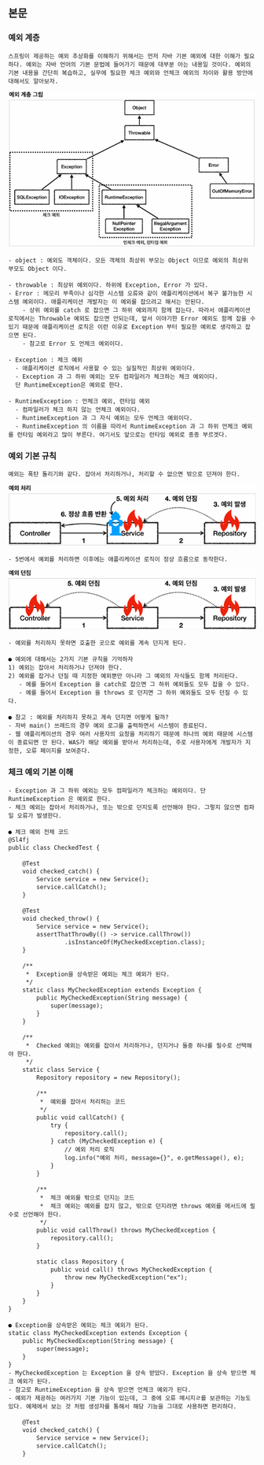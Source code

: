 ## 본문

### 예외 계층
    스프링이 제공하는 예외 추상화를 이해하기 위해서는 먼저 자바 기본 예외에 대한 이해가 필요하다. 예외는 자바 언어의 기본 문법에 들어가기 때문에 대부분 아는 내용일 것이다. 예외의 기본 내용을 간단히 복습하고, 실무에 필요한 체크 예외와 언체크 예외의 차이와 활용 방안에 대해서도 알아보자.

![Exception](../DB_img/Exception.png) 

    - object : 예외도 객체이다. 모든 객체의 최상위 부모는 Object 이므로 예외의 최상위 부모도 Object 이다.

    - throwable : 최상위 예외이다. 하위에 Exception, Error 가 있다.
    - Error : 메모리 부족이나 심각한 시스템 오류와 같이 애플리케이션에서 복구 불가능한 시스템 예외이다. 애플리케이션 개발자는 이 예외를 잡으려고 해서는 안된다.
        - 상위 예외를 catch 로 잡으면 그 하위 예외까지 함께 잡는다. 따라서 애플리케이션 로직에서는 Throwable 예외도 잡으면 안되는데, 앞서 이야기한 Error 예외도 함께 잡을 수 있기 때문에 애플리케이션 로직은 이런 이유로 Exception 부터 필요한 예외로 생각하고 잡으면 된다.
        - 참고로 Error 도 언체크 예외이다.

    - Exception : 체크 예외
      - 애플리케이션 로직에서 사용할 수 있는 실질적인 최상위 예외이다.
      - Exception 과 그 하위 예외는 모두 컴파일러가 체크하는 체크 예외이다.
      단 RuntimeException은 예외로 한다.

    - RuntimeException : 언체크 예외, 런타임 예외
      - 컴파일러가 체크 하지 않는 언체크 예외이다.
      - RuntimeException 과 그 자식 예외는 모두 언체크 예외이다.
      - RuntimeException 의 이름을 따라서 RuntimeException 과 그 하위 언체크 예외를 런타임 예외라고 많이 부른다. 여기서도 앞으로는 런타임 예외로 종종 부르겟다.

### 예외 기본 규칙
    예외는 폭탄 돌리기와 같다. 잡아서 처리하거나, 처리할 수 없으면 밖으로 던져야 한다.

![Exception_process](../DB_img/Exception_process.png)

    - 5번에서 예외를 처리하면 이후에는 애플리케이션 로직이 정상 흐름으로 동작한다.

![Exception_throw](../DB_img/Exception_throw.png)    

    - 예외를 처리하지 못하면 호출한 곳으로 예외를 계속 던지게 된다.

    ● 예외에 대해서는 2가지 기본 규칙을 기억하자
    1) 예외는 잡아서 처리하거나 던져야 한다.
    2) 예외를 잡거나 던질 때 지정한 예외뿐만 아니라 그 예외의 자식들도 함께 처리된다.
       - 예를 들어서 Exception 을 catch로 잡으면 그 하위 예외들도 모두 잡을 수 있다.
       - 예를 들어서 Exception 을 throws 로 던지면 그 하위 예외들도 모두 던질 수 있다.

    ● 참고 : 예외를 처리하지 못하고 계속 던지면 어떻게 될까?
    - 자바 main() 쓰레드의 경우 예외 로그를 출력하면서 시스템이 종료된다.
    - 웹 애플리케이션의 경우 여러 사용자의 요청을 처리하기 때문에 하나의 예외 때문에 시스템이 종료되면 안 된다. WAS가 해당 예외를 받아서 처리하는데, 주로 사용자에게 개발자가 지정한, 오류 페이지를 보여준다.

### 체크 예외 기본 이해
    - Exception 과 그 하위 예외는 모두 컴파일러가 체크하는 예외이다. 단 RuntimeException 은 예외로 한다.
    - 체크 예외는 잡아서 처리하거나, 또는 밖으로 던지도록 선언해야 한다. 그렇지 않으면 컴파일 오류가 발생한다.

    ● 체크 예외 전체 코드
    @Sl4fj
    public class CheckedTest {

        @Test
        void checked_catch() {
            Service service = new Service();
            service.callCatch();
        }

        @Test
        void checked_throw() {
            Service service = new Service();
            assertThatThrowBy(() -> service.callThrow())
                    .isInstanceOf(MyCheckedException.class);
        }

        /**
         *  Exception을 상속받은 예외는 체크 예외가 된다.   
         */
        static class MyCheckedException extends Exception {
            public MyCheckedException(String message) {
                super(message);
            }
        }

        /**
         *  Checked 예외는 예외를 잡아서 처리하거나, 던지거나 둘중 하나를 필수로 선택해야 한다.
         */
        static class Service {
            Repository repository = new Repository();

            /**
             *  예외를 잡아서 처리하는 코드
             */
            public void callCatch() {
                try {
                    repository.call();
                } catch (MyCheckedException e) {
                    // 예외 처리 로직
                    log.info("예외 처리, message={}", e.getMessage(), e);
                }
            } 

            /**
             *  체크 예외를 밖으로 던지는 코드
             *  체크 예외는 예외를 잡지 않고, 밖으로 던지려면 throws 예외를 메서드에 필수로 선언해야 한다.
             */
            public void callThrow() throws MyCheckedException {
                repository.call();
            } 

            static class Repository {
                public void call() throws MyCheckedException {
                    throw new MyCheckedException("ex");
                }
            }
        } 
    }

    ● Exception을 상속받은 예외는 체크 예외가 된다.
    static class MyCheckedException extends Exception {
        public MyCheckedException(String message) {
            super(message);
        }
    }       
    - MyCheckedException 는 Exception 을 상속 받았다. Exception 을 상속 받으면 체크 예외가 된다.
    - 참고로 RuntimeException 을 상속 받으면 언체크 예외가 된다.
    - 예외가 제공하는 여러가지 기본 기능이 있는데, 그 중에 오류 메시지ㄹ를 보관하는 기능도 있다. 예제에서 보는 것 처럼 생성자를 통해서 해당 기능을 그대로 사용하면 편리하다.

        @Test 
        void checked_catch() {
            Service service = new Service();
            service.callCatch();
        }